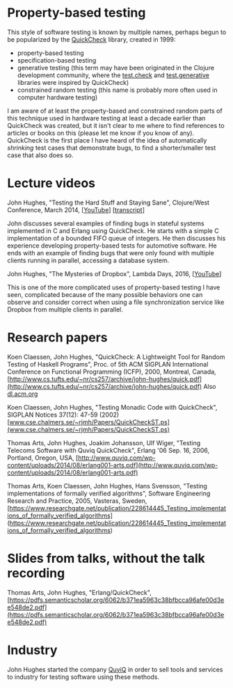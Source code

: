 # Property-based testing

This style of software testing is known by multiple names, perhaps
begun to be popularized by the
[QuickCheck](https://en.wikipedia.org/wiki/QuickCheck) library,
created in 1999:

* property-based testing
* specification-based testing
* generative testing (this term may have been originated in the
  Clojure development community, where the
  [test.check](https://github.com/clojure/test.check) and
  [test.generative](https://github.com/clojure/test.generative)
  libraries were inspired by QuickCheck)
* constrained random testing (this name is probably more often used in
  computer hardware testing)

I am aware of at least the property-based and constrained random parts
of this technique used in hardware testing at least a decade earlier
than QuickCheck was created, but it isn't clear to me where to find
references to articles or books on this (please let me know if you
know of any).  QuickCheck is the first place I have heard of the idea
of automatically _shrinking_ test cases that demonstrate bugs, to find
a shorter/smaller test case that also does so.


# Lecture videos

John Hughes, "Testing the Hard Stuff and Staying Sane", Clojure/West
Conference, March 2014,
[[YouTube](https://www.youtube.com/watch?v=zi0rHwfiX1Q&t=44s)]
[[transcript](2014-03-24-john-hughes-testing-the-hard-stuff-and-staying-sane.txt)]

John discusses several examples of finding bugs in stateful systems
implemented in C and Erlang using QuickCheck.  He starts with a simple
C implementation of a bounded FIFO queue of integers.  He then
discusses his experience developing property-based tests for
automotive software.  He ends with an example of finding bugs that
were only found with multiple clients running in parallel, accessing a
database system.


John Hughes, "The Mysteries of Dropbox", Lambda Days, 2016,
[[YouTube](https://www.youtube.com/watch?v=H18vxq-VsCk)]

This is one of the more complicated uses of property-based testing I
have seen, complicated because of the many possible behaviors one can
observe and consider correct when using a file synchronization service
like Dropbox from multiple clients in parallel.


# Research papers

Koen Claessen, John Hughes, "QuickCheck: A Lightweight Tool for Random
Testing of Haskell Programs", Proc. of 5th ACM SIGPLAN International
Conference on Functional Programming (ICFP), 2000, Montreal, Canada,
[http://www.cs.tufts.edu/~nr/cs257/archive/john-hughes/quick.pdf](http://www.cs.tufts.edu/~nr/cs257/archive/john-hughes/quick.pdf)
Also [dl.acm.org](http://dl.acm.org/citation.cfm?doid=351240.351266)

Koen Claessen, John Hughes, "Testing Monadic Code with QuickCheck",
SIGPLAN Notices 37(12): 47-59 (2002)
[www.cse.chalmers.se/~rjmh/Papers/QuickCheckST.ps](www.cse.chalmers.se/~rjmh/Papers/QuickCheckST.ps)

Thomas Arts, John Hughes, Joakim Johansson, Ulf Wiger, "Testing
Telecoms Software with Quviq QuickCheck", Erlang '06 Sep. 16, 2006,
Portland, Oregon, USA,
[http://www.quviq.com/wp-content/uploads/2014/08/erlang001-arts.pdf](http://www.quviq.com/wp-content/uploads/2014/08/erlang001-arts.pdf)

Thomas Arts, Koen Claessen, John Hughes, Hans Svensson, "Testing
implementations of formally verified algorithms", Software Engineering
Research and Practice, 2005, Vasteras, Sweden,
[https://www.researchgate.net/publication/228614445_Testing_implementations_of_formally_verified_algorithms]
(https://www.researchgate.net/publication/228614445_Testing_implementations_of_formally_verified_algorithms)



# Slides from talks, without the talk recording

Thomas Arts, John Hughes, "Erlang/QuickCheck",
[https://pdfs.semanticscholar.org/6062/b371ea5963c38bfbcca96afe00d3ee548de2.pdf](https://pdfs.semanticscholar.org/6062/b371ea5963c38bfbcca96afe00d3ee548de2.pdf)


# Industry

John Hughes started the company [QuviQ](http://www.quviq.com) in order
to sell tools and services to industry for testing software using
these methods.
